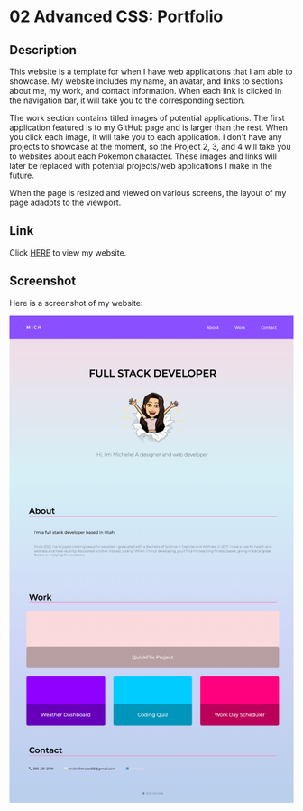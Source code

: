 # 02 Advanced CSS: Portfolio

## Description

This website is a template for when I have web applications that I am able to showcase. My website includes my name, an avatar, and links to sections about me, my work, and contact information. When each link is clicked in the navigation bar, it will take you to the corresponding section. 

The work section contains titled images of potential applications. The first application featured is to my GitHub page and is larger than the rest. When you click each image, it will take you to each application. I don't have any projects to showcase at the moment, so the Project 2, 3, and 4 will take you to websites about each Pokemon character. These images and links will later be replaced with potential projects/web applications I make in the future. 

When the page is resized and viewed on various screens, the layout of my page adadpts to the viewport. 


## Link

Click [HERE](https://mich-hales.github.io/module-02-challenge/index.html) to view my website.


## Screenshot

Here is a screenshot of my website:

![Screenshot](./Assets/images/screenshot.html.png)

